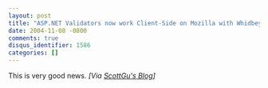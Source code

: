 ```yaml
---
layout: post
title: "ASP.NET Validators now work Client-Side on Mozilla with Whidbey Beta2"
date: 2004-11-08 -0800
comments: true
disqus_identifier: 1586
categories: []
---
```

This is very good news. *[Via [ScottGu's
Blog](http://weblogs.asp.net/scottgu/archive/2004/11/09/254583.aspx)]*

